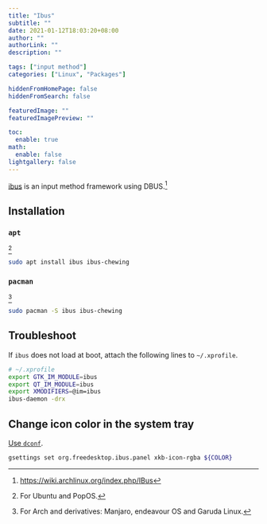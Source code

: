```yaml
---
title: "Ibus"
subtitle: ""
date: 2021-01-12T18:03:20+08:00
author: ""
authorLink: ""
description: ""

tags: ["input method"]
categories: ["Linux", "Packages"]

hiddenFromHomePage: false
hiddenFromSearch: false

featuredImage: ""
featuredImagePreview: ""

toc:
  enable: true
math:
  enable: false
lightgallery: false
---
```


[ibus](https://github.com/ibus/ibus) is an input method framework using DBUS.[^1]

<!--more-->

## Installation

### `apt`

[^apt]

```bash
sudo apt install ibus ibus-chewing
```

### `pacman`

[^pacman]

```bash
sudo pacman -S ibus ibus-chewing
```

## Troubleshoot

If `ibus` does not load at boot, attach the following lines to `~/.xprofile`.

```bash
# ~/.xprofile
export GTK_IM_MODULE=ibus
export QT_IM_MODULE=ibus
export XMODIFIERS=@im=ibus
ibus-daemon -drx
```

## Change icon color in the system tray

[Use `dconf`](https://wiki.archlinux.org/index.php/IBus#Systray_language_icon_color).

```bash
gsettings set org.freedesktop.ibus.panel xkb-icon-rgba ${COLOR}
```


[^1]: https://wiki.archlinux.org/index.php/IBus
[^apt]: For Ubuntu and PopOS.
[^pacman]: For Arch and derivatives: Manjaro, endeavour OS and Garuda Linux.
